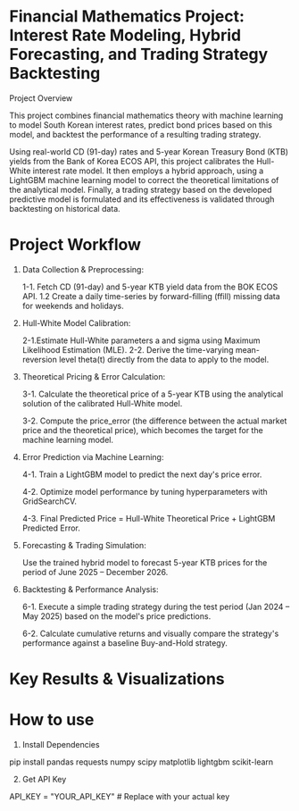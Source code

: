 # Financial Mathematics Project: Interest Rate Modeling, Hybrid Forecasting, and Trading Strategy Backtesting

Project Overview

This project combines financial mathematics theory with machine learning to model South Korean interest rates, predict bond prices based on this model, and backtest the performance of a resulting trading strategy.

Using real-world CD (91-day) rates and 5-year Korean Treasury Bond (KTB) yields from the Bank of Korea ECOS API, this project calibrates the Hull-White interest rate model. It then employs a hybrid approach, using a LightGBM machine learning model to correct the theoretical limitations of the analytical model. Finally, a trading strategy based on the developed predictive model is formulated and its effectiveness is validated through backtesting on historical data.

# Project Workflow

1. Data Collection & Preprocessing:

    1-1. Fetch CD (91-day) and 5-year KTB yield data from the BOK ECOS API.
    1.2 Create a daily time-series by forward-filling (ffill) missing data for weekends and holidays.

2. Hull-White Model Calibration:

    2-1.Estimate Hull-White parameters a and
sigma using Maximum Likelihood Estimation (MLE).
    2-2. Derive the time-varying mean-reversion level
theta(t) directly from the data to apply to the model.

3. Theoretical Pricing & Error Calculation:
    
    3-1. Calculate the theoretical price of a 5-year KTB using the analytical solution of the calibrated Hull-White model.

    3-2. Compute the price_error (the difference between the actual market price and the theoretical price), which becomes the target for the machine learning model.

4. Error Prediction via Machine Learning:

    4-1. Train a LightGBM model to predict the next day's price error.

    4-2. Optimize model performance by tuning hyperparameters with GridSearchCV.

    4-3. Final Predicted Price = Hull-White Theoretical Price + LightGBM Predicted Error.

5. Forecasting & Trading Simulation:

    Use the trained hybrid model to forecast 5-year KTB prices for the period of June 2025 – December 2026.

6. Backtesting & Performance Analysis:

    6-1. Execute a simple trading strategy during the test period (Jan 2024 – May 2025) based on the model's price predictions.

    6-2. Calculate cumulative returns and visually compare the strategy's performance against a baseline Buy-and-Hold strategy.

# Key Results & Visualizations

# How to use

1. Install Dependencies

pip install pandas requests numpy scipy matplotlib lightgbm scikit-learn

2. Get API Key

API_KEY = "YOUR_API_KEY" # Replace with your actual key